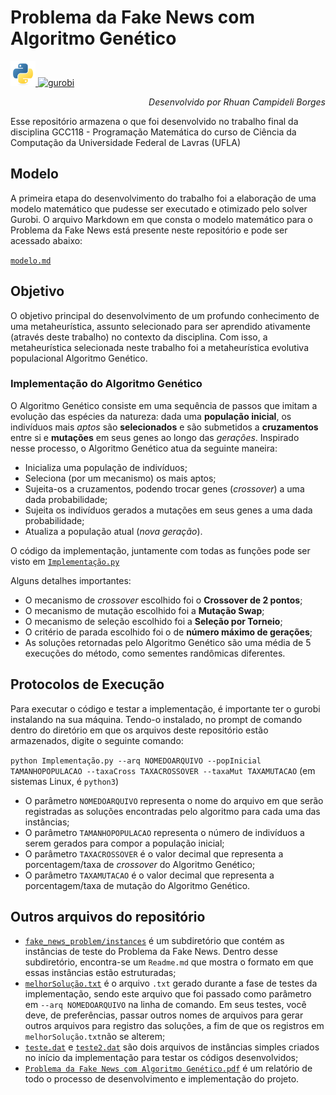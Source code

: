 #  Problema da Fake News com Algoritmo Genético
<p align="left"> 
<a href="https://www.python.org" target="_blank" rel="noreferrer"> <img src="https://raw.githubusercontent.com/devicons/devicon/master/icons/python/python-original.svg" alt="python" width="40" height="40"/> </a> 
<a href="https://www.gurobi.com/" target="_blank" rel="noreferrer"> <img src="https://avatars.githubusercontent.com/u/15114496?s=200&v=4" alt="gurobi" width="37" height="37"/> </a>
</p>  
<p align="right"> 
<i>Desenvolvido por Rhuan Campideli Borges</i>
</p> 

<p>Esse repositório armazena o que foi desenvolvido no trabalho final da disciplina GCC118 - Programação Matemática do curso de Ciência da Computação da Universidade Federal de Lavras (UFLA)</p>

## Modelo
A primeira etapa do desenvolvimento do trabalho foi a elaboração de uma modelo matemático que pudesse ser executado e otimizado pelo solver Gurobi. O arquivo Markdown em que consta o modelo matemático para o Problema da Fake News está presente neste repositório e pode ser acessado abaixo:

[`modelo.md`](https://github.com/rhuancborges/trabFinal-progMat/blob/main/modelo.md)

## Objetivo
O objetivo principal do desenvolvimento de um profundo conhecimento de uma metaheurística, assunto selecionado para ser aprendido ativamente (através deste trabalho) no contexto da disciplina. Com isso, a metaheurística selecionada neste trabalho foi a metaheurística evolutiva populacional Algoritmo Genético.

### Implementação do Algoritmo Genético
O Algoritmo Genético consiste em uma sequência de passos que imitam a evolução das espécies da natureza: dada uma **população inicial**, os indivíduos mais *aptos* são **selecionados** e são submetidos a **cruzamentos** entre si e **mutações** em seus genes ao longo das *gerações*. 
Inspirado nesse processo, o Algoritmo Genético atua da seguinte maneira:
- Inicializa uma população de indivíduos;
- Seleciona (por um mecanismo) os mais aptos;
- Sujeita-os a cruzamentos, podendo trocar genes (*crossover*) a uma dada probabilidade;
- Sujeita os indivíduos gerados a mutações em seus genes a uma dada probabilidade;
- Atualiza a população atual (*nova geração*).

O código da implementação, juntamente com todas as funções pode ser visto em [`Implementação.py`](https://github.com/rhuancborges/trabFinal-progMat/blob/main/Implementação.py)

Alguns detalhes importantes:

- O mecanismo de *crossover* escolhido foi o **Crossover de 2 pontos**;
- O mecanismo de mutação escolhido foi a **Mutação Swap**;
- O mecanismo de seleção escolhido foi a **Seleção por Torneio**;
- O critério de parada escolhido foi o de **número máximo de gerações**;
- As soluções retornadas pelo Algoritmo Genético são uma média de 5 execuções do método, como sementes randômicas diferentes.

## Protocolos de Execução
Para executar o código e testar a implementação, é importante ter o gurobi instalando na sua máquina. Tendo-o instalado, no prompt de comando dentro do diretório em que os arquivos deste repositório estão armazenados, digite o seguinte comando:

`python Implementação.py --arq NOMEDOARQUIVO --popInicial TAMANHOPOPULACAO --taxaCross TAXACROSSOVER --taxaMut TAXAMUTACAO` (em sistemas Linux, é `python3`)

- O parâmetro `NOMEDOARQUIVO` representa o nome do arquivo em que serão registradas as soluções encontradas pelo algoritmo para cada uma das instâncias;
- O parâmetro `TAMANHOPOPULACAO` representa o número de indivíduos a serem gerados para compor a população inicial;
- O parâmetro `TAXACROSSOVER` é o valor decimal que representa a porcentagem/taxa de *crossover* do Algoritmo Genético;
- O parâmetro `TAXAMUTACAO` é o valor decimal que representa a porcentagem/taxa de mutação do Algoritmo Genético.
  
## Outros arquivos do repositório

- [`fake_news_problem/instances`](https://github.com/rhuancborges/trabFinal-progMat/tree/main/fake_news_problem/instances) é um subdiretório que contém as instâncias de teste do Problema da Fake News. Dentro desse subdiretório, encontra-se um `Readme.md` que mostra o formato em que essas instâncias estão estruturadas;
- [`melhorSolução.txt`](https://github.com/rhuancborges/trabFinal-progMat/blob/main/melhorSolu%C3%A7%C3%A3o.txt) é o arquivo `.txt` gerado durante a fase de testes da implementação, sendo este arquivo que foi passado como parâmetro em `--arq NOMEDOARQUIVO` na linha de comando. Em seus testes, você deve, de preferências, passar outros nomes de arquivos para gerar outros arquivos para registro das soluções, a fim de que os registros em `melhorSolução.txt`não se alterem;
- [`teste.dat`](https://github.com/rhuancborges/trabFinal-progMat/blob/main/teste.dat) e [`teste2.dat`](https://github.com/rhuancborges/trabFinal-progMat/blob/main/teste2.dat) são dois arquivos de instâncias simples criados no início da implementação para testar os códigos desenvolvidos;
- [`Problema da Fake News com Algoritmo Genético.pdf`](https://github.com/rhuancborges/trabFinal-progMat/blob/main/Problema%20da%20Fake%20News%20com%20Algoritmo%20Gen%C3%A9tico.pdf) é um relatório de todo o processo de desenvolvimento e implementação do projeto.


